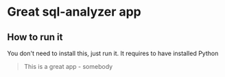 # Great sql-analyzer app

## How to run it

You don't need to install this, just run it. It requires to have installed Python

> This is a great app - somebody
